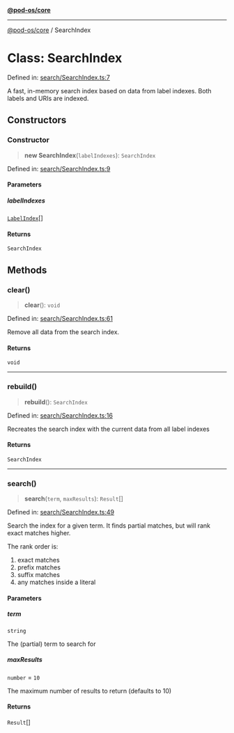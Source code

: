 [**@pod-os/core**](../README.md)

***

[@pod-os/core](../globals.md) / SearchIndex

# Class: SearchIndex

Defined in: [search/SearchIndex.ts:7](https://github.com/pod-os/PodOS/blob/5f8057b37a40843b32a1365a54e4283e9f14e36c/core/src/search/SearchIndex.ts#L7)

A fast, in-memory search index based on data from label indexes. Both labels and URIs are indexed.

## Constructors

### Constructor

> **new SearchIndex**(`labelIndexes`): `SearchIndex`

Defined in: [search/SearchIndex.ts:9](https://github.com/pod-os/PodOS/blob/5f8057b37a40843b32a1365a54e4283e9f14e36c/core/src/search/SearchIndex.ts#L9)

#### Parameters

##### labelIndexes

[`LabelIndex`](LabelIndex.md)[]

#### Returns

`SearchIndex`

## Methods

### clear()

> **clear**(): `void`

Defined in: [search/SearchIndex.ts:61](https://github.com/pod-os/PodOS/blob/5f8057b37a40843b32a1365a54e4283e9f14e36c/core/src/search/SearchIndex.ts#L61)

Remove all data from the search index.

#### Returns

`void`

***

### rebuild()

> **rebuild**(): `SearchIndex`

Defined in: [search/SearchIndex.ts:16](https://github.com/pod-os/PodOS/blob/5f8057b37a40843b32a1365a54e4283e9f14e36c/core/src/search/SearchIndex.ts#L16)

Recreates the search index with the current data from all label indexes

#### Returns

`SearchIndex`

***

### search()

> **search**(`term`, `maxResults`): `Result`[]

Defined in: [search/SearchIndex.ts:49](https://github.com/pod-os/PodOS/blob/5f8057b37a40843b32a1365a54e4283e9f14e36c/core/src/search/SearchIndex.ts#L49)

Search the index for a given term. It finds partial matches, but will rank exact matches higher.

The rank order is:

 1. exact matches
 2. prefix matches
 3. suffix matches
 4. any matches inside a literal

#### Parameters

##### term

`string`

The (partial) term to search for

##### maxResults

`number` = `10`

The maximum number of results to return (defaults to 10)

#### Returns

`Result`[]

